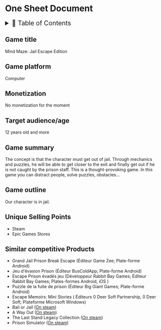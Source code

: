 # One Sheet Document

<details>
<summary style="font-size:150%">
  📖 Table of Contents
</summary>

- [One Sheet Document](#one-sheet-document)
  - [Game title](#game-title)
  - [Game platform](#game-platform)
  - [Monetization](#monetization)
  - [Target audience/age](#target-audienceage)
  - [Game summary](#game-summary)
  - [Game outline](#game-outline)
  - [Unique Selling Points](#unique-selling-points)
  - [Similar competitive Products](#similar-competitive-products)

</details>

## Game title

Mind Maze: Jail Escape Edition

## Game platform

Computer

## Monetization

No monetization for the moment

## Target audience/age

12 years old and more

## Game summary

The concept is that the character must get out of jail. Through mechanics and puzzles, he will be able to get closer to the exit and finally get out if he is not caught by the prison staff. This is a thought-provoking game. In this game you can distract people, solve puzzles, obstacles...

## Game outline

Our character is in jail.

## Unique Selling Points

- Steam
- Epic Games Stores

## Similar competitive Products

- Grand Jail Prison Break Escape (Éditeur Game Zee; Plate-forme Android)
- Jeu d'évasion Prison (Éditeur BusColdApp; Plate-forme Android)
- Escape Prison évadés jeu (Développeur Rabbit Bay Games; Éditeur Rabbit Bay Games; Plates-formes Android, iOS )
- Puzzle de la fuite de prison (Éditeur Big Giant Games; Plate-forme Android)
- Escape Memoirs: Mini Stories ( Éditeurs 0 Deer Soft Partnership, 0 Deer Soft; Plateforme Microsoft Windows)
- Bail or Jail ([On steam](https://www.instant-gaming.com/fr/12531-acheter-bail-or-jail-pc-jeu-steam/?currency=EUR&igr=gamer-cb871fb&gclid=Cj0KCQiA0oagBhDHARIsAI-BbgeiG8daWn941Z3-K8dtGYNh59ayVFuOdo7Sx5-wPhKejdgOQTpNrvYaAnvnEALw_wcB))
- A Way Out ([On steam](https://www.instant-gaming.com/fr/2138-acheter-a-way-out-uniquement-en-anglais-pc-jeu-origin/?currency=EUR&igr=gamer-cb871fb&gclid=Cj0KCQiA0oagBhDHARIsAI-Bbgc8f04rAXihI037KD5B04VRt8rlvl6vNLty1AfjtQ9dR0VqyDsd-TIaAqsEEALw_wcB))
- The Last Stand Legacy Collection ([On steam](https://www.instant-gaming.com/fr/10328-acheter-the-last-stand-legacy-collection-pc-mac-jeu-steam/?currency=EUR&igr=gamer-cb871fb&gclid=Cj0KCQiA0oagBhDHARIsAI-BbgeqxiK66hZ3ld0jyzcCnOvzN_YF6zMUyAHKDa_Gdhw0_ecaK-SshjUaAkSTEALw_wcB))
- Prison Simulator ([On steam](https://www.instant-gaming.com/fr/12982-acheter-prison-simulator-pc-jeu-steam/?currency=EUR&igr=gamer-cb871fb&gclid=Cj0KCQiA0oagBhDHARIsAI-BbgeLzvu6Y591l67NV5VIZVVRVgKeNEcx7o4ZsL-wIeAEL7Mm72JJglEaAlmgEALw_wcB))